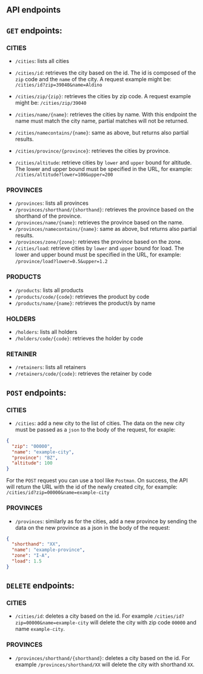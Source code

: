 
## API endpoints

## `GET` endpoints:

### CITIES

* `/cities`: lists all cities

* `/cities/id`: retrieves the city based on the id.
  The id is composed of the `zip` code and the `name` of the city.
  A request example might be: `/cities/id?zip=39040&name=Aldino`

* `/cities/zip/{zip}`: retrieves the cities by zip code.
  A request example might be: `/cities/zip/39040`

* `/cities/name/{name}`: retrieves the cities by name.
  With this endpoint the name must match the city name, partial matches will not be returned.

* `/cities/namecontains/{name}`: same as above, but returns also partial results.

* `/cities/province/{province}`: retrieves the cities by province.

* `/cities/altitude`: retrieve cities by `lower` and `upper` bound for altitude.
  The lower and upper bound must be specified in the URL, for example: `/cities/altitude?lower=100&upper=200`

### PROVINCES

* `/provinces`: lists all provinces
* `/provinces/shorthand/{shorthand}`: retrieves the province based on the shorthand of the province.
* `/provinces/name/{name}`: retrieves the province based on the name.
* `/provinces/namecontains/{name}`: same as above, but returns also partial results.
* `/provinces/zone/{zone}`: retrieves the province based on the zone.
* `/cities/load`: retrieve cities by `lower` and `upper` bound for load.
  The lower and upper bound must be specified in the URL, for example: `/province/load?lower=0.5&upper=1.2`

### PRODUCTS

* `/products`: lists all products
* `/products/code/{code}`: retrieves the product by code
* `/products/name/{name}`: retrieves the product/s by name

### HOLDERS

* `/holders`: lists all holders
* `/holders/code/{code}`: retrieves the holder by code

### RETAINER

* `/retainers`: lists all retainers
* `/retainers/code/{code}`: retrieves the retainer by code


## `POST` endpoints:

### CITIES

* `/cities`: add a new city to the list of cities. The data on the new city must be passed as a `json` to the body of the request,
  for exaple:

```Json
{
  "zip": "00000",
  "name": "example-city",
  "province": "BZ",
  "altitude": 100
}
```
For the `POST` request you can use a tool like `Postman`.
On success, the API will return the URL with the id of the newly created city, for example: `/cities/id?zip=00000&name=example-city`

### PROVINCES

* `/provinces`: similarly as for the cities, add a new province by sending the data on the new province as a json in the body of the request:

```Json
{
  "shorthand": "XX",
  "name": "example-province",
  "zone": "I-A",
  "load": 1.5
}
```

## `DELETE` endpoints:

### CITIES

* `/cities/id`: deletes a city based on the id.
  For example `/cities/id?zip=00000&name=example-city` will delete the city with zip code `00000` and name `example-city`.

### PROVINCES

* `/provinces/shorthand/{shorthand}`: deletes a city based on the id.
  For example `/provinces/shorthand/XX` will delete the city with shorthand `XX`.